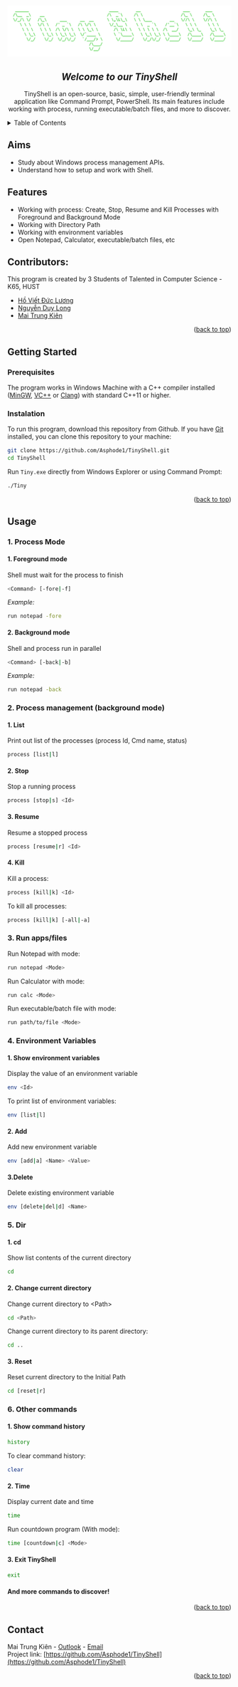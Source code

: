 <div id=#top></div>
<div id="TinyShell" align="center">
  <a href="https://github.com/Asphode1/TinyShell">
    <img src="src/img/TinyShell.png">
  </a>
  <h2 id="Welcome"> <em>Welcome to our TinyShell</em></h2>

  <p>TinyShell is an open-source, basic, simple, user-friendly terminal application like Command Prompt, PowerShell. Its main features include working with process, running executable/batch files, and more to discover.</p>
</div>

<!-- TABLE OF CONTENTS -->
<details>
  <summary>Table of Contents</summary>
  <ol>
    <li>
      <a href="#TinyShell">About The Project</a>
    </li>
    <li><a href="#Aims">Aims</a></li>
    <li><a href="#Features">Features</a></li>
    <li><a href="#Contributors">Contributors</a></li>
    <li>
      <a href="#getting-started">Getting Started</a>
      <ul>
        <li><a href="#prerequisites">Prerequisites</a></li>
        <li><a href="#installation">Installation</a></li>
      </ul>
    </li>
    <li>
      <a href="#Usage">Usage</a>
      <ol>
        <li><a href="#1.-Process-Mode">Process Mode</a></li>
        <li><a href="#2.-Process-management-(background-mode)">Process Management</a></li>
        <li><a href="#3.-Run-apps/files">Run apps/files</a></li>
        <li><a href="#4.-Environment-Variables">Environment Variables</a></li>
        <li><a href="#5.-Dir">Dir</a></li>
        <li><a href="#6.-Other-commands">Other commands</a></li>
      <ol>
  </ol>
</details>

## Aims

- Study about Windows process management APIs.
- Understand how to setup and work with Shell.

## Features

- Working with process: Create, Stop, Resume and Kill Processes with Foreground and Background Mode
- Working with Directory Path
- Working with environment variables
- Open Notepad, Calculator, executable/batch files, etc

## Contributors:

This program is created by 3 Students of Talented in Computer Science - K65, HUST

- [Hồ Viết Đức Lương](mailto:luong.hvd200376@sis.hust.edu.vn)
- [Nguyễn Duy Long](mailto:long.nd204580@sis.hust.edu.vn)
- [Mai Trung Kiên](mailto:kien.mt200301@sis.hust.edu.vn)
<p align="right">(<a href="#top">back to top</a>)</p>

## Getting Started

### Prerequisites

The program works in Windows Machine with a C++ compiler installed ([MinGW](https://sourceforge.net/projects/mingw/), [VC++](https://visualstudio.microsoft.com/vs/features/cplusplus/) or [Clang](https://clang.llvm.org/)) with standard C++11 or higher.

### Instalation

To run this program, download this repository from Github.
If you have [Git](https://git-scm.com/) installed, you can clone this repository to your machine:

```sh
git clone https://github.com/Asphode1/TinyShell.git
cd TinyShell
```

Run `Tiny.exe` directly from Windows Explorer or using Command Prompt:

```cmd
./Tiny
```
<p align="right">(<a href="#top">back to top</a>)</p>
      
## Usage

### 1. Process Mode

#### 1. Foreground mode

Shell must wait for the process to finish

```sh
<Command> [-fore|-f]
```

_Example:_

```sh
run notepad -fore
```

#### 2. Background mode

Shell and process run in parallel

```sh
<Command> [-back|-b]
```

_Example:_

```sh
run notepad -back
```

### 2. Process management (background mode)

#### 1. List

Print out list of the processes (process Id, Cmd name, status)

```sh
process [list|l]
```

#### 2. Stop

Stop a running process

```sh
process [stop|s] <Id>
```

#### 3. Resume

Resume a stopped process

```sh
process [resume|r] <Id>
```

#### 4. Kill

Kill a process:

```sh
process [kill|k] <Id>
```

To kill all processes:

```sh
process [kill|k] [-all|-a]
```

### 3. Run apps/files

Run Notepad with mode:

```sh
run notepad <Mode>
```

Run Calculator with mode:

```sh
run calc <Mode>
```

Run executable/batch file with mode:

```sh
run path/to/file <Mode>
```

### 4. Environment Variables

#### 1. Show environment variables

Display the value of an environment variable

```sh
env <Id>
```

To print list of environment variables:

```sh
env [list|l]
```

#### 2. Add

Add new environment variable

```sh
env [add|a] <Name> <Value>
```

#### 3.Delete

Delete existing environment variable

```sh
env [delete|del|d] <Name>
```

### 5. Dir

#### 1. cd

Show list contents of the current directory

```sh
cd
```

#### 2. Change current directory

Change current directory to \<Path\>

```sh
cd <Path>
```

Change current directory to its parent directory:

```sh
cd ..
```

#### 3. Reset

Reset current directory to the Initial Path

```sh
cd [reset|r]
```

### 6. Other commands

#### 1. Show command history

```sh
history
```

To clear command history:

```sh
clear
```

#### 2. Time

Display current date and time

```sh
time
```

Run countdown program (With mode):

```sh
time [countdown|c] <Mode>
```

#### 3. Exit TinyShell

```sh
exit
```

#### And more commands to discover!
<p align="right">(<a href="#top">back to top</a>)</p>
<h2 id="Contact"> Contact</h2>

Mai Trung Kiên - [Outlook](mailto:kien.mt200301@sis.hust.edu.vn) - [Email](kien.mai191618@gmail.com)<br>
Project link: [https://github.com/Asphode1/TinyShell](https://github.com/Asphode1/TinyShell)
<p align="right">(<a href="#top">back to top</a>)</p>
